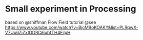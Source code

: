 # Small experiment in Processing
based on @shiffman Flow Field tutorial 
@see https://www.youtube.com/watch?v=BjoM9oKOAKY&list=PLRqwX-V7Uu6ZiZxtDDRCi6uhfTH4FilpH
